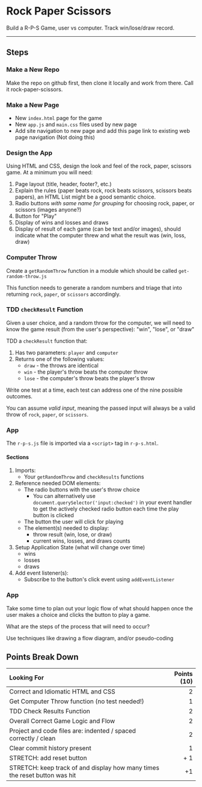 Rock Paper Scissors
===

Build a R-P-S Game, user vs computer. Track win/lose/draw record. 

---

## Steps

### Make a New Repo

Make the repo on github first, then clone it locally and work from there. Call it rock-paper-scissors.

### Make a New Page

- New `index.html` page for the game
- New `app.js` and `main.css` files used by new page
- Add site navigation to new page and add this page link to existing web page navigation   (Not doing this)

### Design the App

Using HTML and CSS, design the look and feel of the rock, paper, scissors game. At a minimum you will need:

1. Page layout (title, header, footer?, etc.)
1. Explain the rules (paper beats rock, rock beats scissors, scissors beats papers), an HTML List might be a good semantic choice.
1. Radio buttons _with same name for grouping_ for choosing rock, paper, or scissors (images anyone?)
1. Button for "Play" 
1. Display of wins and losses and draws
1. Display of result of each game (can be text and/or images), should indicate what the computer threw and what the result was (win, loss, draw)

### Computer Throw

Create a `getRandomThrow` function in a module which should be called `get-random-throw.js`

This function needs to generate a random numbers and triage that into returning `rock`, `paper`, or `scissors` accordingly.

### TDD `checkResult` Function

Given a user choice, and a random throw for the computer, we will need to know the game result (from the user's perspective): "win", "lose", or "draw"

TDD a `checkResult` function that:

1. Has two parameters: `player` and `computer`
1. Returns one of the following values:
    - `draw` - the throws are identical
    - `win` - the player's throw beats the computer throw
    - `lose` - the computer's throw beats the player's throw

Write one test at a time, each test can address one of the nine possible outcomes.

You can assume _valid input_, meaning the passed input will always be a valid throw of `rock`, `paper`, or `scissors`.

### App

The `r-p-s.js` file is imported via a `<script>` tag in `r-p-s.html`.

#### Sections

1. Imports:
    - Your `getRandomThrow` and `checkResults` functions
1. Reference needed DOM elements:
    - The radio buttons with the user's throw choice
        - You can alternatively use `document.querySelector('input:checked')` in your event handler to get 
        the actively checked radio button each time the play button is clicked
    - The button the user will click for playing
    - The element(s) needed to display:
        - throw result (win, lose, or draw)
        - current wins, losses, and draws counts
1. Setup Application State (what will change over time)
   - wins
   - losses
   - draws
1. Add event listener(s):
   - Subscribe to the button's click event using `addEventListener`

### App

Take some time to plan out your logic flow of what should happen once the user makes a choice and clicks the button to play a game.

What are the steps of the process that will need to occur?

Use techniques like drawing a flow diagram, and/or pseudo-coding

## Points Break Down

Looking For | Points (10)
:--|--:
Correct and Idiomatic HTML and CSS | 2 
Get Computer Throw function (no test needed!) | 1
TDD Check Results Function | 2
Overall Correct Game Logic and Flow | 2
Project and code files are: indented / spaced correctly / clean | 2
Clear commit history present | 1
STRETCH: add reset button | + 1
STRETCH: keep track of and display how many times the reset button was hit | +1